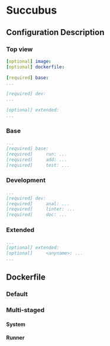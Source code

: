 # Succubus

## Configuration Description

### Top view

```yaml
[optional] image:
[optional] dockerfile:

[required] base:
...

[required] dev:
...

[optional] extended:
...
```

### Base

```yaml
...
[required] base:
[required]     run: ...
[required]     add: ...
[required]     test: ...
```

### Development

```yaml
...
[required] dev:
[required]     anal: ...
[required]     linter: ...
[required]     doc: ...
```

### Extended

```yaml
...
[optional] extended:
[optional]     <anyname>: ...
...
```

## Dockerfile

<!-- Explain:
1. Layers
2. Caching
3. Multi-stage
-->

### Default

### Multi-staged

<!-- Explain:
1. System tag
2. Runner tag
3. Everything in between
-->

#### System

#### Runner
